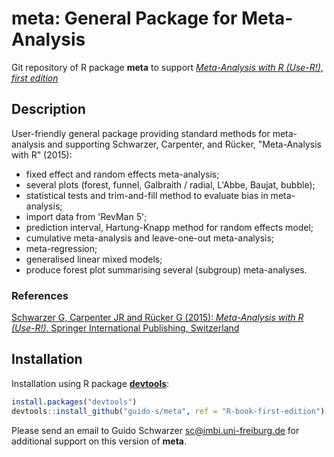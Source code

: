 # meta: General Package for Meta-Analysis
Git repository of R package **meta** to support [*Meta-Analysis with R
(Use-R!), first
edition*](http://www.springer.com/gp/book/9783319214153)


## Description

User-friendly general package providing standard methods for meta-analysis and supporting Schwarzer, Carpenter, and Rücker, "Meta-Analysis with R" (2015):
 - fixed effect and random effects meta-analysis;
 - several plots (forest, funnel, Galbraith / radial, L'Abbe, Baujat, bubble);
 - statistical tests and trim-and-fill method to evaluate bias in meta-analysis;
 - import data from 'RevMan 5';
 - prediction interval, Hartung-Knapp method for random effects model;
 - cumulative meta-analysis and leave-one-out meta-analysis;
 - meta-regression;
 - generalised linear mixed models;
 - produce forest plot summarising several (subgroup) meta-analyses.
 
### References

[Schwarzer G, Carpenter JR and Rücker G (2015): *Meta-Analysis with R (Use-R!)*. Springer International Publishing, Switzerland](http://www.springer.com/gp/book/9783319214153)


## Installation

Installation using R package
[**devtools**](https://cran.r-project.org/package=devtools):
```r
install.packages("devtools")
devtools::install_github("guido-s/meta", ref = "R-book-first-edition")
```

Please send an email to Guido Schwarzer <sc@imbi.uni-freiburg.de> for
additional support on this version of **meta**.
